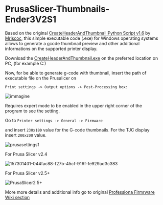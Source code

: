 # PrusaSlicer-Thumbnails-Ender3V2S1

Based on the original [CreateHeaderAndThumbnail Python Script v1.6](https://raw.githubusercontent.com/mriscoc/Marlin_Ender3v2/Ender3v2-Released/slicer%20scripts/prusa-superslicer/CreateHeaderAndThumbnail.py) by [Mriscoc](https://github.com/mriscoc), this simple executable code (.exe) for Windows operating systems allows to generate a gcode thumbnail preview and other additional informations on the supported printer display. 

Download the [CreateHeaderAndThumbnail.exe](https://github.com/Giadej/PrusaSlicer-Thumbnails-Ender3V2S1-/blob/main/CreateHeaderAndThumbnail.exe) on the preferred location on PC, (for example C:)


Now, for be able to generate g-code with thumbnail, insert the path of executable file on the Prusalicer on


`Print settings -> Output options -> Post-Processing box:`


![immagine](https://github.com/Giadej/PrusaSlicer-Thumbnails-Ender3V2S1-/assets/80910217/60c27179-da0f-4cb4-93aa-c43eafb3edd7)

Requires expert mode to be enabled in the upper right corner of the program to see the setting. 

Go to `Printer settings -> General -> Firmware`

and insert `230x180` value for the G-code thumbnails.
For the TJC display insert `200x200` value.


![prusasettings1](https://github.com/Giadej/PrusaSlicer-Thumbnails-Ender3V2S1-/assets/80910217/00b2146c-7810-4624-aaf2-6229d9117f41)


For Prusa Slicer v2.4

![157301401-044fac88-f27b-45cf-916f-fe929ad3c383](https://github.com/Giadej/PrusaSlicer-Thumbnails-Ender3V2S1-/assets/80910217/ef747dd0-b780-4d1c-8952-46eaa3cace7b)


For Prusa Slicer v2.5+

![PrusaSlicer2 5+](https://github.com/Giadej/PrusaSlicer-Thumbnails-Ender3V2S1-/assets/80910217/805e2bcd-cac7-4da3-9144-19ba2ef677a6)

More more details and additional info go to original [Professiona Firmrware Wiki section](https://github.com/mriscoc/Ender3V2S1/wiki/How-to-generate-a-gcode-preview)
